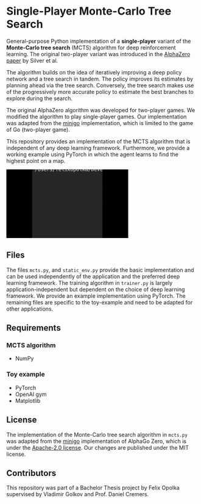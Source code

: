 # Single-Player Monte-Carlo Tree Search

General-purpose Python implementation of a **single-player** variant of the **Monte-Carlo tree search** (MCTS) algorithm for deep reinforcement learning. The original two-player variant was introduced in the [AlphaZero paper](https://arxiv.org/abs/1712.01815) by Silver et al.

The algorithm builds on the idea of iteratively improving a deep policy network and a tree search in tandem. The policy improves its estimates by planning ahead via the tree search. Conversely, the tree search makes use of the progressively more accurate policy to estimate the best branches to explore during the search.

The original AlphaZero algorithm was developed for two-player games. We modified the algorithm to play single-player games. Our implementation was adapted from the [minigo](https://github.com/tensorflow/minigo) implementation, which is limited to the game of Go (two-player game).

This repository provides an implementation of the MCTS algorithm that is independent of any deep learning framework. Furthermore, we provide a working example using PyTorch in which the agent learns to find the highest point on a map.

![](HillClimbing.gif)


## Files

The files `mcts.py`, and `static_env.py` provide the basic implementation and can be used independently of the application and the preferred deep learning framework. The training algorithm in `trainer.py` is largely application-independent but dependent on the choice of deep learning framework. We provide an example implementation using PyTorch. The remaining files are specific to the toy-example and need to be adapted for other applications.

## Requirements

### MCTS algorithm

* NumPy

### Toy example

* PyTorch
* OpenAI gym
* Matplotlib

## License

The implementation of the Monte-Carlo tree search algorithm in `mcts.py` was adapted from the [minigo](https://github.com/tensorflow/minigo) implementation of AlphaGo Zero, which is under the [Apache-2.0 license](https://github.com/FelixOpolka/Single-Player-MCTS/blob/master/minigo-license). Our changes are published under the MIT license.

## Contributors

This repository was part of a Bachelor Thesis project by Felix Opolka supervised by Vladimir Golkov and Prof. Daniel Cremers. 

